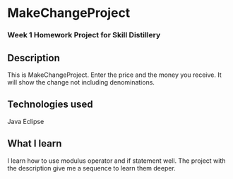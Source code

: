 # MakeChangeProject

### Week 1 Homework Project for Skill Distillery

## Description

This is MakeChangeProject. Enter the price and the money you receive. It will show the change not including denominations.

## Technologies used

Java
Eclipse

## What I learn

I learn how to use modulus operator and if statement well. The project with the description give me a sequence to learn them deeper.
